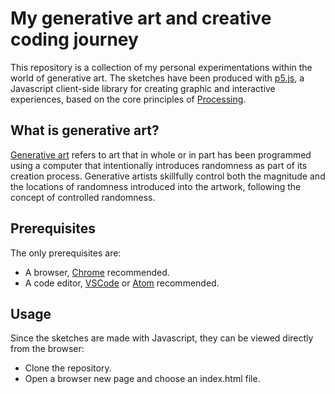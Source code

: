 # My generative art and creative coding journey

This repository is a collection of my personal experimentations within the world of generative art. The sketches have been produced with [p5.js](https://github.com/processing/p5.js), a Javascript client-side library for creating graphic and interactive experiences, based on the core principles of [Processing](https://github.com/processing/processing).

## What is generative art?

[Generative art](https://www.artnome.com/news/2018/8/8/why-love-generative-art) refers to art that in whole or in part has been programmed using a computer that intentionally introduces randomness as part of its creation process. Generative artists skillfully control both the magnitude and the locations of randomness introduced into the artwork, following the concept of controlled randomness.

## Prerequisites

The only prerequisites are:
- A browser, [Chrome](https://www.google.com/chrome/) recommended.
- A code editor, [VSCode](https://code.visualstudio.com/) or [Atom](https://atom.io/) recommended.

## Usage

Since the sketches are made with Javascript, they can be viewed directly from the browser:
- Clone the repository.
- Open a browser new page and choose an index.html file.
